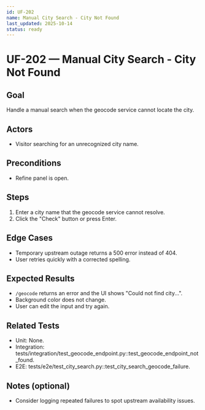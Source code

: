 ```yaml
---
id: UF-202
name: Manual City Search - City Not Found
last_updated: 2025-10-14
status: ready
---
```


# UF-202 — Manual City Search - City Not Found

## Goal
Handle a manual search when the geocode service cannot locate the city.

## Actors
- Visitor searching for an unrecognized city name.

## Preconditions
- Refine panel is open.

## Steps
1. Enter a city name that the geocode service cannot resolve.
2. Click the "Check" button or press Enter.

## Edge Cases
- Temporary upstream outage returns a 500 error instead of 404.
- User retries quickly with a corrected spelling.

## Expected Results
- `/geocode` returns an error and the UI shows "Could not find city...".
- Background color does not change.
- User can edit the input and try again.

## Related Tests
- Unit: None.
- Integration: tests/integration/test_geocode_endpoint.py::test_geocode_endpoint_not_found.
- E2E: tests/e2e/test_city_search.py::test_city_search_geocode_failure.

## Notes (optional)
- Consider logging repeated failures to spot upstream availability issues.